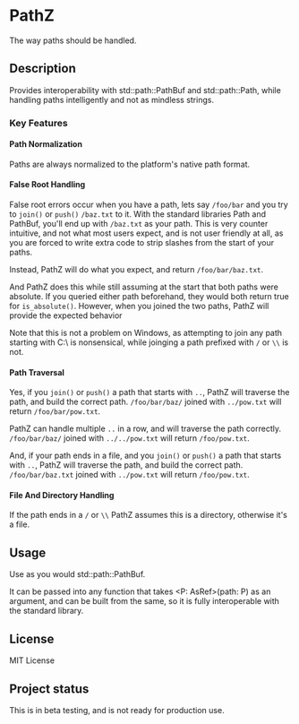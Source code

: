 
# PathZ
The way paths should be handled.

## Description
Provides interoperability with std::path::PathBuf and std::path::Path, while handling paths intelligently and not as mindless strings.

### Key Features

#### Path Normalization
Paths are always normalized to the platform's native path format.

#### False Root Handling
False root errors occur when you have a path, lets say `/foo/bar` and you try to `join()` or `push()`  `/baz.txt` to it. With the standard libraries Path and PathBuf, you'll end up with `/baz.txt` as your path. This is very counter intuitive, and not what most users expect, and is not user friendly at all, as you are forced to write extra code to strip slashes from the start of your paths.

Instead, PathZ will do what you expect, and return `/foo/bar/baz.txt`.

And PathZ does this while still assuming at the start that both paths were absolute. If you queried either path beforehand, they would both return true for `is_absolute()`. However, when you joined the two paths, PathZ will provide the expected behavior

Note that this is not a problem on Windows, as attempting to join any path starting with C:\ is nonsensical, while joinging a path prefixed with `/` or `\\` is not.

#### Path Traversal
Yes, if you `join()` or `push()` a path that starts with `..`, PathZ will traverse the path, and build the correct path. `/foo/bar/baz/` joined with `../pow.txt` will return `/foo/bar/pow.txt`.

PathZ can handle multiple `..` in a row, and will traverse the path correctly. `/foo/bar/baz/` joined with `../../pow.txt` will return `/foo/pow.txt`.

And, if your path ends in a file, and you `join()` or `push()` a path that starts with `..`, PathZ will traverse the path, and build the correct path. `/foo/bar/baz.txt` joined with `../pow.txt` will return `/foo/pow.txt`.

#### File And Directory Handling
If the path ends in a `/` or `\\` PathZ assumes this is a directory, otherwise it's a file.

## Usage
Use as you would std::path::PathBuf.

It can be passed into any function that takes <P: AsRef<Path>>(path: P) as an argument, and can be built from the same, so it is fully interoperable with the standard library.

## License
MIT License

## Project status
This is in beta testing, and is not ready for production use.
